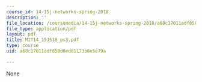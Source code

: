 ```yaml
---
course_id: 14-15j-networks-spring-2018
description: ''
file_location: /coursemedia/14-15j-networks-spring-2018/a68c17011adf850d0ed81173b8e5e79a_MIT14_15JS18_ps3.pdf
file_type: application/pdf
layout: pdf
title: MIT14_15JS18_ps3.pdf
type: course
uid: a68c17011adf850d0ed81173b8e5e79a

---
```

None